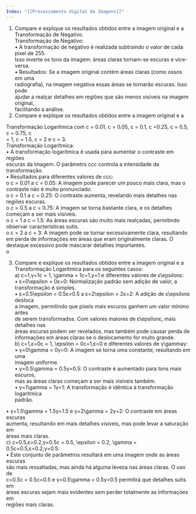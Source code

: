 ```yaml
---
Index: "[[Processamento digital de Imagens]]"
---
```

1) Compare e explique os resultados obtidos entre a imagem original e a  
Transformação de Negativo.  
Transformação de Negativo:  
• A transformação de negativo é realizada subtraindo o valor de cada pixel de 255.  
Isso inverte os tons da imagem: áreas claras tornam-se escuras e vice-versa.  
• Resultados: Se a imagem original contém áreas claras (como ossos em uma  
radiografia), na imagem negativa essas áreas se tornarão escuras. Isso pode  
ajudar a realçar detalhes em regiões que são menos visíveis na imagem original,  
facilitando a análise.  
2) Compare e explique os resultados obtidos entre a imagem original e a

Transformação Logarítmica com c = 0.01, c = 0.05, c = 0.1, c =0.25, c = 0.5, c = 0.75, c  
= 1, c = 1.5, c = 2 e c = 3.  
Transformação Logarítmica:  
• A transformação logarítmica é usada para aumentar o contraste em regiões  
escuras da imagem. O parâmetro ccc controla a intensidade da transformação.  
• Resultados para diferentes valores de ccc:  
o c = 0.01 a c = 0.05: A imagem pode parecer um pouco mais clara, mas o  
contraste não é muito pronunciado.  
o c = 0.1 a c = 0.25: O contraste aumenta, revelando mais detalhes nas  
regiões escuras.  
o c = 0.5 a c = 0.75: A imagem se torna bastante clara, e os detalhes  
começam a ser mais visíveis.  
o c = 1 a c = 1.5: As áreas escuras são muito mais realçadas, permitindo  
observar características sutis.  
o c = 2 a c = 3: A imagem pode se tornar excessivamente clara, resultando  
em perda de informações em áreas que eram originalmente claras. O  
destaque excessivo pode mascarar detalhes importantes.  
o

3) Compare e explique os resultados obtidos entre a imagem original e a  
Transformação Logarítmica para os seguintes casos:  
a) c=1,γ=1c = 1, \gamma = 1c=1,γ=1 e diferentes valores de ε\epsilonε:  
• ε=0\epsilon = 0ε=0: Normalização padrão sem adição de valor, a  
transformação é simples.  
• ε=0.5\epsilon = 0.5ε=0.5 a ε=2\epsilon = 2ε=2: A adição de ε\epsilonε desloca  
a imagem, permitindo que pixels mais escuros ganhem um valor mínimo antes  
de serem transformados. Com valores maiores de ε\epsilonε, mais detalhes nas  
áreas escuras podem ser revelados, mas também pode causar perda de  
informações em áreas claras se o deslocamento for muito grande.  
b) c=1,ε=0c = 1, \epsilon = 0c=1,ε=0 e diferentes valores de γ\gammaγ:  
• γ=0\gamma = 0γ=0: A imagem se torna uma constante, resultando em uma  
imagem uniforme.  
• γ=0.5\gamma = 0.5γ=0.5: O contraste é aumentado para tons mais escuros,  
mas as áreas claras começam a ser mais visíveis também.  
• γ=1\gamma = 1γ=1: A transformação é idêntica à transformação logarítmica  
padrão.

• γ=1.5\gamma = 1.5γ=1.5 e γ=2\gamma = 2γ=2: O contraste em áreas escuras  
aumenta, resultando em mais detalhes visíveis, mas pode levar a saturação em  
áreas mais claras.  
c) c=0.5,ε=0.2,γ=0.5c = 0.5, \epsilon = 0.2, \gamma = 0.5c=0.5,ε=0.2,γ=0.5:  
• Este conjunto de parâmetros resultará em uma imagem onde as áreas escuras  
são mais ressaltadas, mas ainda há alguma leveza nas áreas claras. O uso de  
c=0.5c = 0.5c=0.5 e γ=0.5\gamma = 0.5γ=0.5 permitirá que detalhes sutis em  
áreas escuras sejam mais evidentes sem perder totalmente as informações em  
regiões mais claras.